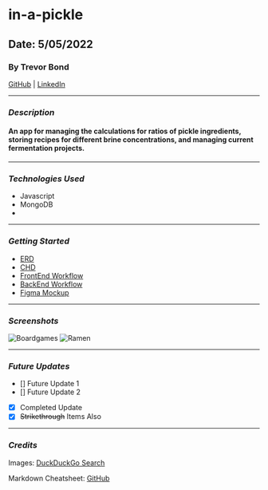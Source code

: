 # in-a-pickle
## Date: 5/05/2022
### By Trevor Bond
[GitHub](https://github.com/rarebit3) | [LinkedIn](https://www.linkedin.com/in/johntrevorbond/)
***
### ***Description***
#### An app for managing the calculations for ratios of pickle ingredients, storing recipes for different brine concentrations, and managing current fermentation projects.
***
### ***Technologies Used***

* Javascript
* MongoDB
* 


***
### ***Getting Started***
* [ERD](https://lucid.app/lucidchart/bfca6b3a-07f5-44f7-8447-343e19478ab0/edit?page=0_0&invitationId=inv_dbaf5ff3-0ba9-43e3-a7d4-8fd686c4ef94#)
* [CHD](https://lucid.app/lucidchart/b872fa4f-e009-4632-8611-1b2e89e79611/edit?beaconFlowId=03B18F8FAC69D0B3&invitationId=inv_4d43d1fe-bc65-41c4-85a3-fc3113a15e06&page=0_0#)
* [FrontEnd Workflow](https://trello.com/b/DqxJ0qSr/inapickle-frontend)
* [BackEnd Workflow](https://trello.com/b/OF6R5CjM/inapickle-backend)
* [Figma Mockup]()

***
### ***Screenshots***
![Boardgames](https://external-content.duckduckgo.com/iu/?u=https%3A%2F%2Ftse4.mm.bing.net%2Fth%3Fid%3DOIP.CrmfX3GufzCx5UM7UkolFwHaFb%26pid%3DApi&f=1)
![Ramen](https://external-content.duckduckgo.com/iu/?u=https%3A%2F%2Ftse4.mm.bing.net%2Fth%3Fid%3DOIP.8Ig51-X9sTtEKAOoPb5LRgHaEK%26pid%3DApi&f=1)
***
### ***Future Updates***
- [] Future Update 1
- [] Future Update 2
- [x] Completed Update
- [x] ~~Strikethrough~~ Items Also
***
### ***Credits***
Images: [DuckDuckGo Search](http://www.duckduckgo.com)

Markdown Cheatsheet: [GitHub]((http://www.GitHub.com))